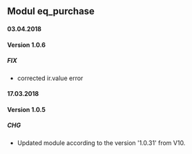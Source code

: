 ## Modul eq_purchase

#### 03.04.2018
#### Version 1.0.6
##### FIX
- corrected ir.value error

#### 17.03.2018
#### Version 1.0.5
##### CHG
- Updated module according to the version '1.0.31' from V10.

